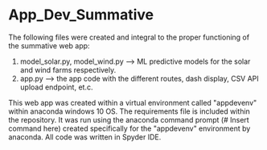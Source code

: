 # App_Dev_Summative

The following files were created and integral to the proper functioning of the summative web app:

1. model_solar.py, model_wind.py --> ML predictive models for the solar and wind farms respectively.
2. app.py --> the app code with the different routes, dash display, CSV API upload endpoint, et.c.

This web app was created within a virtual environment called "appdevenv" within anaconda windows 10 OS. The requirements file is included within the repository. 
It was run using the anaconda command prompt (# Insert command here) created specifically for the "appdevenv" environment by anaconda. All code was written in Spyder IDE. 
